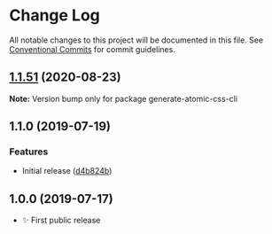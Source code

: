 # Change Log

All notable changes to this project will be documented in this file.
See [Conventional Commits](https://conventionalcommits.org) for commit guidelines.

## [1.1.51](https://gitlab.com/codsen/codsen/compare/generate-atomic-css-cli@1.1.50...generate-atomic-css-cli@1.1.51) (2020-08-23)

**Note:** Version bump only for package generate-atomic-css-cli





## 1.1.0 (2019-07-19)

### Features

- Initial release ([d4b824b](https://gitlab.com/codsen/codsen/commit/d4b824b))

## 1.0.0 (2019-07-17)

- ✨ First public release
